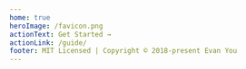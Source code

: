 ```yaml
---
home: true
heroImage: /favicon.png
actionText: Get Started →
actionLink: /guide/
footer: MIT Licensed | Copyright © 2018-present Evan You
---
```


